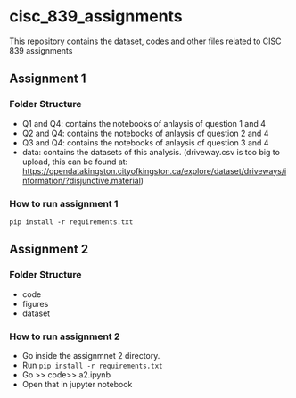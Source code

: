 # cisc_839_assignments
This repository contains the dataset, codes and other files related to CISC 839 assignments


## Assignment 1

### Folder Structure
- Q1 and Q4: contains the notebooks of anlaysis of question 1 and 4
- Q2 and Q4: contains the notebooks of anlaysis of question 2 and 4
- Q3 and Q4: contains the notebooks of anlaysis of question 3 and 4
- data: contains the datasets of this analysis. (driveway.csv is too big to upload, this can be found at: https://opendatakingston.cityofkingston.ca/explore/dataset/driveways/information/?disjunctive.material)

### How to run assignment 1

```pip install -r requirements.txt```


## Assignment 2 

### Folder Structure
- code
- figures
- dataset


### How to run assignment 2
- Go inside the assignmnet 2 directory.
- Run ```pip install -r requirements.txt```
- Go >> code>> a2.ipynb
- Open that in jupyter notebook
